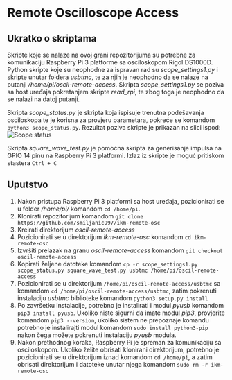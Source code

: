 # Remote Oscilloscope Access
## Ukratko o skriptama

Skripte koje se nalaze na ovoj grani repozitorijuma su potrebne za komunikaciju Raspberry Pi 3 platforme sa osciloskopom Rigol DS1000D. Python skripte koje su neophodne za ispravan rad su _scope_settings1.py_ i skripte unutar foldera _usbtmc_, te za njih je neophodno da se nalaze na putanji _/home/pi/oscil-remote-access_. Skripta _scope_settings1.py_ se poziva sa host uređaja pokretanjem skripte _read_rpi_, te zbog toga je neophodno da se nalazi na datoj putanji.

Skripta _scope_status.py_ je skripta koja ispisuje trenutna podešavanja osciloskopa te je korisna za provjeru parametara, pokreće se komandom `python3 scope_status.py`. Rezultat poziva skripte je prikazan na slici ispod: 
![Scope status](https://user-images.githubusercontent.com/45833725/78932976-c798dd80-7aa8-11ea-8996-f25945b5dfa3.png)

Skripta _square_wave_test.py_ je pomoćna skripta za generisanje impulsa na GPIO 14 pinu na Raspberry Pi 3 platformi. Izlaz iz skripte je moguć pritiskom stastera `Ctrl + C`

## Uputstvo
1. Nakon pristupa Raspberry Pi 3 platformi sa host uređaja, pozicionirati se u folder _/home/pi/_ komandom `cd /home/pi`.
2. Klonirati repozitorijum komandom `git clone https://github.com/smiljanic997/ikm-remote-osc`
3. Kreirati direktorijum _oscil-remote-access_
4. Pozicionirati se u direktorijum _ikm-remote-osc_ komandom `cd ikm-remote-osc`
5. Izvršiti prelazak na granu _oscil-remote-access_ komandom `git checkout oscil-remote-access`
6. Kopirati željene datoteke komandom `cp -r scope_settings1.py scope_status.py square_wave_test.py usbtmc /home/pi/oscil-remote-access`
7. Pozicionirati se u direktorijum `/home/pi/oscil-remote-access/usbtmc` sa komandom `cd /home/pi/oscil-remote-access/usbtmc`, zatim pokrenuti instalaciju _usbtmc_ biblioteke komandom `python3 setup.py install`
8. Po završetku instalacije, potrebno je instalirati i modul _pyusb_ komandom `pip3 install pyusb`. Ukoliko niste sigurni da imate modul _pip3_, provjerite komandom `pip3 --version`, ukoliko sistem ne prepoznaje komandu potrebno je instalirajti modul komandom `sudo install python3-pip` nakon čega možete pokrenuti instalaciju _pyusb_ modula.
9. Nakon prethodnog koraka, Raspberry Pi je spreman za komunikaciju sa osciloskopom. Ukoliko želite obrisati klonirani direktorijum, potrebno je pozicionirati se u direktorijum iznad komandom `cd /home/pi`, a zatim obrisati direktorijum i datoteke unutar njega komandom `sudo rm -r ikm-remote-osc`
